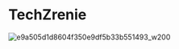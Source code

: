 # TechZrenie


![e9a505d1d8604f350e9df5b33b551493_w200](https://github.com/user-attachments/assets/4cbf1b82-deff-464d-af97-94f58453e398)
